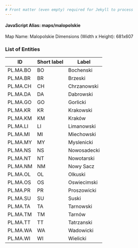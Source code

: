 ```yaml
---
# Front matter (even empty) required for Jekyll to process
---
```


#### JavaScript Alias: maps/malopolskie

Map Name: Malopolskie
Dimensions (Width x Height): 681x607





### List of Entities

ID | Short label | Label
---|---|---|
PL.MA.BO|BO|Bochenski
PL.MA.BR|BR|Brzeski
PL.MA.CH|CH|Chrzanowski
PL.MA.DA|DA|Dabrowski
PL.MA.GO|GO|Gorlicki
PL.MA.KR|KR|Krakowski
PL.MA.KM|KM|Kraków
PL.MA.LI|LI|Limanowski
PL.MA.MI|MI|Miechowski
PL.MA.MY|MY|Myslenicki
PL.MA.NS|NS|Nowosadecki
PL.MA.NT|NT|Nowotarski
PL.MA.NM|NM|Nowy Sacz
PL.MA.OL|OL|Olkuski
PL.MA.OS|OS|Oswiecimski
PL.MA.PR|PR|Proszowicki
PL.MA.SU|SU|Suski
PL.MA.TA|TA|Tarnowski
PL.MA.TM|TM|Tarnów
PL.MA.TT|TT|Tatrzanski
PL.MA.WA|WA|Wadowicki
PL.MA.WI|WI|Wielicki

